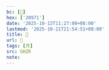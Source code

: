```yaml
---
bc: [𠥱]
hex: ['20971']
date: '2025-10-13T11:27:00+08:00'
lastmod: '2025-10-21T21:54:51+08:00'
title: 󰔷
url: 󰔷
tags: [月]
src: GHZR
note:
---
```


